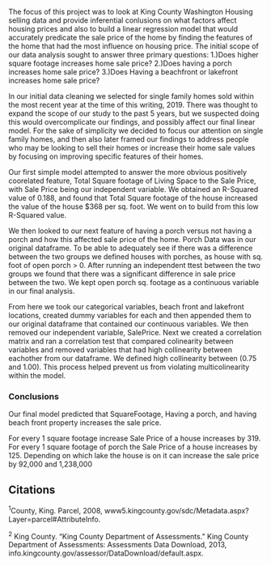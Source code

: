 The focus of this project was to look at King County Washington Housing selling data and provide inferential conlusions on what factors affect housing prices and also to build a linear regression model that would accurately predicate the sale price of the home by finding the features of the home that had the most influence on housing price. The initial scope of our data analysis sought to answer three primary questions: 1.)Does higher square footage increases home sale price? 2.)Does having a porch increases home sale price? 3.)Does Having a beachfront or lakefront increases home sale price?

In our initial data cleaning we selected for single family homes sold within the most recent year at the time of this writing, 2019. There was thought to expand the scope of our study to the past 5 years, but we suspected doing this would overcomplicate our findings, and possibly affect our final linear model. For the sake of simplicity we decided to focus our attention on single family homes, and then also later framed our findings to address people who may be looking to sell their homes or increase their home sale values by focusing on improving specific features of their homes.

Our first simple model attempted to answer the more obvious positively coorelated feature, Total Square footage of Living Space to the Sale Price, with Sale Price being our independent variable. We obtained an R-Squared value of 0.188, and found that Total Square footage of the house increased the value of the house $368 per sq. foot. We went on to build from this low R-Squared value.

We then looked to our next feature of having a porch versus not having a porch and how this affected sale price of the home. Porch Data was in our original dataframe. To be able to adequately see if there was a difference between the two groups we defined houses with porches, as house with sq. foot of open porch > 0. After running an independent ttest between the two groups we found that there was a significant difference in sale price between the two. We kept open porch sq. footage as a continuous variable in our final analysis.

From here we took our categorical variables, beach front and lakefront locations, created dummy variables for each and then appended them to our original dataframe that contained our continuous variables. We then removed our independent variable, SalePrice. Next we created a correlation matrix and ran a correlation test that compared colinearity between variables and removed variables that had high collinearity between eachother from our dataframe. We defined high collinearity between (0.75 and 1.00). This process helped prevent us from violating multicolinearity within the model.


### Conclusions
Our final model predicted that SquareFootage, Having a porch, and having beach front property increases the sale price. 

For every 1 square footage increase Sale Price of a house increases by 319.
For every 1 square footage of porch the Sale Price of a house increases by 125.
Depending on which lake the house is on it can increase the sale price by 92,000 and 1,238,000


## Citations

<sup>1</sup>County, King. Parcel, 2008, www5.kingcounty.gov/sdc/Metadata.aspx?Layer=parcel#AttributeInfo. 

<sup>2</sup> King County. “King County Department of Assessments.” King County Department of Assessments: Assessments Data Download, 2013, info.kingcounty.gov/assessor/DataDownload/default.aspx. 




